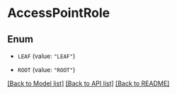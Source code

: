 # AccessPointRole

## Enum


* `LEAF` (value: `"LEAF"`)

* `ROOT` (value: `"ROOT"`)


[[Back to Model list]](../README.md#documentation-for-models) [[Back to API list]](../README.md#documentation-for-api-endpoints) [[Back to README]](../README.md)


